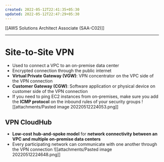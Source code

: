 ```yaml
---
created: 2022-05-12T22:41:35+05:30
updated: 2022-05-12T22:47:29+05:30
---
```

[[AWS Solutions Architect Associate (SAA-C02)]]

---
# Site-to-Site VPN
- Used to connect a VPC to an on-premise data center
- Encrypted connection through the public internet
- **Virtual Private Gateway (VGW)**: VPN concentrator on the VPC side of the VPN connection
- **Customer Gateway (CGW)**: Software application or physical device on customer side of the VPN connection
- If you need to ping EC2 instances from on-premises, make sure you add the **ICMP protocol** on the inbound rules of your security groups
![[attachments/Pasted image 20220512224053.png]]

## VPN CloudHub
- **Low-cost hub-and-spoke model** for **network connectivity between an VPC and multiple on-premise data centers**
- Every participating network can communicate with one another through the VPN connection
![[attachments/Pasted image 20220512224648.png]]